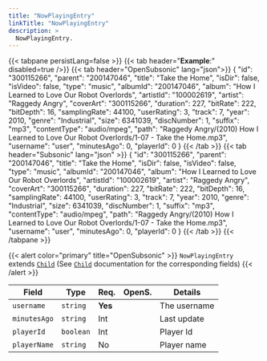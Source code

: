 ```yaml
---
title: "NowPlayingEntry"
linkTitle: "NowPlayingEntry"
description: >
  NowPlayingEntry.
---
```


{{< tabpane persistLang=false >}}
{{< tab header="**Example**:" disabled=true />}}
{{< tab header="OpenSubsonic" lang="json">}}
{
  "id": "300115266",
  "parent": "200147046",
  "title": "Take the Home",
  "isDir": false,
  "isVideo": false,
  "type": "music",
  "albumId": "200147046",
  "album": "How I Learned to Love Our Robot Overlords",
  "artistId": "100002619",
  "artist": "Raggedy Angry",
  "coverArt": "300115266",
  "duration": 227,
  "bitRate": 222,
  "bitDepth": 16,
  "samplingRate": 44100,
  "userRating": 3,
  "track": 7,
  "year": 2010,
  "genre": "Industrial",
  "size": 6341039,
  "discNumber": 1,
  "suffix": "mp3",
  "contentType": "audio/mpeg",
  "path": "Raggedy Angry/(2010) How I Learned to Love Our Robot Overlords/1-07 - Take the Home.mp3",
  "username": "user",
  "minutesAgo": 0,
  "playerId": 0
}
{{< /tab >}}
{{< tab header="Subsonic" lang="json" >}}
{
  "id": "300115266",
  "parent": "200147046",
  "title": "Take the Home",
  "isDir": false,
  "isVideo": false,
  "type": "music",
  "albumId": "200147046",
  "album": "How I Learned to Love Our Robot Overlords",
  "artistId": "100002619",
  "artist": "Raggedy Angry",
  "coverArt": "300115266",
  "duration": 227,
  "bitRate": 222,
  "bitDepth": 16,
  "samplingRate": 44100,
  "userRating": 3,
  "track": 7,
  "year": 2010,
  "genre": "Industrial",
  "size": 6341039,
  "discNumber": 1,
  "suffix": "mp3",
  "contentType": "audio/mpeg",
  "path": "Raggedy Angry/(2010) How I Learned to Love Our Robot Overlords/1-07 - Take the Home.mp3",
  "username": "user",
  "minutesAgo": 0,
  "playerId": 0
}
{{< /tab >}}
{{< /tabpane >}}

{{< alert color="primary" title="OpenSubsonic" >}}
`NowPlayingEntry` extends [`Child`](../child) (See [`Child`](../child) documentation for the corresponding fields)
{{< /alert >}}

| Field |  Type | Req. | OpenS. | Details |
| --- | --- | --- | --- | --- |
| `username` | `string` | **Yes** |     | The username |
| `minutesAgo` | `string` | Int |     | Last update |
| `playerId` | `boolean` |Int |     | Player Id |
| `playerName` | `string` | No |     | Player name |
